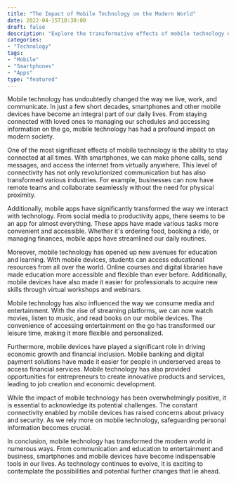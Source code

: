 ```yaml
--- 
title: "The Impact of Mobile Technology on the Modern World" 
date: 2022-04-15T10:30:00 
draft: false 
description: "Explore the transformative effects of mobile technology on our daily lives." 
categories: 
- "Technology" 
tags: 
- "Mobile" 
- "Smartphones" 
- "Apps" 
type: "featured" 
--- 
```


Mobile technology has undoubtedly changed the way we live, work, and communicate. In just a few short decades, smartphones and other mobile devices have become an integral part of our daily lives. From staying connected with loved ones to managing our schedules and accessing information on the go, mobile technology has had a profound impact on modern society.

One of the most significant effects of mobile technology is the ability to stay connected at all times. With smartphones, we can make phone calls, send messages, and access the internet from virtually anywhere. This level of connectivity has not only revolutionized communication but has also transformed various industries. For example, businesses can now have remote teams and collaborate seamlessly without the need for physical proximity. 

Additionally, mobile apps have significantly transformed the way we interact with technology. From social media to productivity apps, there seems to be an app for almost everything. These apps have made various tasks more convenient and accessible. Whether it's ordering food, booking a ride, or managing finances, mobile apps have streamlined our daily routines.

Moreover, mobile technology has opened up new avenues for education and learning. With mobile devices, students can access educational resources from all over the world. Online courses and digital libraries have made education more accessible and flexible than ever before. Additionally, mobile devices have also made it easier for professionals to acquire new skills through virtual workshops and webinars.

Mobile technology has also influenced the way we consume media and entertainment. With the rise of streaming platforms, we can now watch movies, listen to music, and read books on our mobile devices. The convenience of accessing entertainment on the go has transformed our leisure time, making it more flexible and personalized.

Furthermore, mobile devices have played a significant role in driving economic growth and financial inclusion. Mobile banking and digital payment solutions have made it easier for people in underserved areas to access financial services. Mobile technology has also provided opportunities for entrepreneurs to create innovative products and services, leading to job creation and economic development.

While the impact of mobile technology has been overwhelmingly positive, it is essential to acknowledge its potential challenges. The constant connectivity enabled by mobile devices has raised concerns about privacy and security. As we rely more on mobile technology, safeguarding personal information becomes crucial.

In conclusion, mobile technology has transformed the modern world in numerous ways. From communication and education to entertainment and business, smartphones and mobile devices have become indispensable tools in our lives. As technology continues to evolve, it is exciting to contemplate the possibilities and potential further changes that lie ahead.
